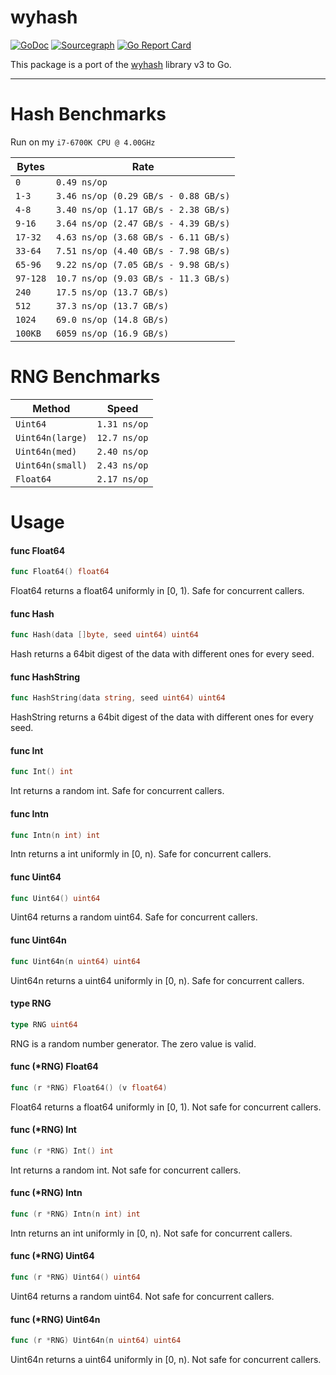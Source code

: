 
# wyhash
[![GoDoc](https://godoc.org/github.com/zeebo/wyhash?status.svg)](https://godoc.org/github.com/zeebo/wyhash)
[![Sourcegraph](https://sourcegraph.com/github.com/zeebo/wyhash/-/badge.svg)](https://sourcegraph.com/github.com/zeebo/wyhash?badge)
[![Go Report Card](https://goreportcard.com/badge/github.com/zeebo/wyhash)](https://goreportcard.com/report/github.com/zeebo/wyhash)

This package is a port of the [wyhash](https://github.com/wangyi-fudan/wyhash) library v3 to Go.

---

# Hash Benchmarks

Run on my `i7-6700K CPU @ 4.00GHz`

| Bytes     | Rate                                 |
|-----------|--------------------------------------|
|` 0 `      |` 0.49 ns/op `                        |
|` 1-3 `    |` 3.46 ns/op (0.29 GB/s - 0.88 GB/s) `|
|` 4-8 `    |` 3.40 ns/op (1.17 GB/s - 2.38 GB/s) `|
|` 9-16 `   |` 3.64 ns/op (2.47 GB/s - 4.39 GB/s) `|
|` 17-32 `  |` 4.63 ns/op (3.68 GB/s - 6.11 GB/s) `|
|` 33-64 `  |` 7.51 ns/op (4.40 GB/s - 7.98 GB/s) `|
|` 65-96 `  |` 9.22 ns/op (7.05 GB/s - 9.98 GB/s) `|
|` 97-128 ` |` 10.7 ns/op (9.03 GB/s - 11.3 GB/s) `|
|` 240 `    |` 17.5 ns/op (13.7 GB/s) `            |
|` 512 `    |` 37.3 ns/op (13.7 GB/s) `            |
|` 1024 `   |` 69.0 ns/op (14.8 GB/s) `            |
|` 100KB `  |` 6059 ns/op (16.9 GB/s) `            |

# RNG Benchmarks

| Method            | Speed         |
|-------------------|---------------|
|` Uint64 `         |` 1.31 ns/op ` |
|` Uint64n(large) ` |` 12.7 ns/op ` |
|` Uint64n(med) `   |` 2.40 ns/op ` |
|` Uint64n(small) ` |` 2.43 ns/op ` |
|` Float64 `        |` 2.17 ns/op ` |

# Usage

#### func  Float64

```go
func Float64() float64
```
Float64 returns a float64 uniformly in [0, 1). Safe for concurrent callers.

#### func  Hash

```go
func Hash(data []byte, seed uint64) uint64
```
Hash returns a 64bit digest of the data with different ones for every seed.

#### func  HashString

```go
func HashString(data string, seed uint64) uint64
```
HashString returns a 64bit digest of the data with different ones for every
seed.

#### func  Int

```go
func Int() int
```
Int returns a random int. Safe for concurrent callers.

#### func  Intn

```go
func Intn(n int) int
```
Intn returns a int uniformly in [0, n). Safe for concurrent callers.

#### func  Uint64

```go
func Uint64() uint64
```
Uint64 returns a random uint64. Safe for concurrent callers.

#### func  Uint64n

```go
func Uint64n(n uint64) uint64
```
Uint64n returns a uint64 uniformly in [0, n). Safe for concurrent callers.

#### type RNG

```go
type RNG uint64
```

RNG is a random number generator. The zero value is valid.

#### func (*RNG) Float64

```go
func (r *RNG) Float64() (v float64)
```
Float64 returns a float64 uniformly in [0, 1). Not safe for concurrent callers.

#### func (*RNG) Int

```go
func (r *RNG) Int() int
```
Int returns a random int. Not safe for concurrent callers.

#### func (*RNG) Intn

```go
func (r *RNG) Intn(n int) int
```
Intn returns an int uniformly in [0, n). Not safe for concurrent callers.

#### func (*RNG) Uint64

```go
func (r *RNG) Uint64() uint64
```
Uint64 returns a random uint64. Not safe for concurrent callers.

#### func (*RNG) Uint64n

```go
func (r *RNG) Uint64n(n uint64) uint64
```
Uint64n returns a uint64 uniformly in [0, n). Not safe for concurrent callers.
